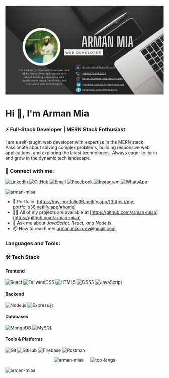 <p align="center">
  <a href="https://github.com/arman-miaa/arman-miaa/blob/main/github-banner.png" target="_blank">
    <img src="https://github.com/arman-miaa/arman-miaa/blob/main/github-banner.png" alt="Arman Banner" />
  </a>
</p>








<h1 align="left">Hi 👋, I'm Arman Mia</h1>
<h3 align="left">⚡ Full-Stack Developer | MERN Stack Enthusiast</h3>
<p align="left">
  I am a self-taught web developer with expertise in the MERN stack. Passionate about solving complex problems, building responsive web applications, and exploring the latest technologies. Always eager to learn and grow in the dynamic tech landscape.
</p>

### 🤝 Connect with me:

<p align="left">
  <a href="https://linkedin.com/in/arman-miaa" target="blank">
    <img src="https://img.shields.io/badge/LinkedIn-0A66C2?style=for-the-badge&logo=linkedin&logoColor=white" alt="LinkedIn"/>
  </a>
  <a href="https://github.com/arman-miaa" target="blank">
    <img src="https://img.shields.io/badge/GitHub-181717?style=for-the-badge&logo=github&logoColor=white" alt="GitHub"/>
  </a>
  <a href="mailto:arman.miaa.dev@gmail.com">
    <img src="https://img.shields.io/badge/Email-D14836?style=for-the-badge&logo=gmail&logoColor=white" alt="Email"/>
  </a>
  <a href="https://facebook.com/arman.miaa" target="blank">
    <img src="https://img.shields.io/badge/Facebook-1877F2?style=for-the-badge&logo=facebook&logoColor=white" alt="Facebook"/>
  </a>
  <a href="https://instagram.com/arman.miaa" target="blank">
    <img src="https://img.shields.io/badge/Instagram-E4405F?style=for-the-badge&logo=instagram&logoColor=white" alt="Instagram"/>
  </a>
  <a href="https://wa.me/8801753042217" target="blank">
    <img src="https://img.shields.io/badge/WhatsApp-25D366?style=for-the-badge&logo=whatsapp&logoColor=white" alt="WhatsApp"/>
  </a>
</p>


<p align="left"> <img src="https://komarev.com/ghpvc/?username=arman-miaa&label=Profile%20views&color=0e75b6&style=flat" alt="arman-miaa" /> </p>

- 🌱 Portfolio: [https://my-portfolio36.netlify.app/](https://my-portfolio36.netlify.app/#home)  
- 👨‍💻 All of my projects are available at [https://github.com/arman-miaa](https://github.com/arman-miaa)  
- 💬 Ask me about *JavaScript, React, and Node.js*  
- 📫 How to reach me: [arman.miaa.dev@gmail.com](mailto:arman.miaa.dev@gmail.com)  

<h3 align="left">Languages and Tools:</h3>

### 🛠️ Tech Stack

#### Frontend
![React](https://img.shields.io/badge/React-20232A?style=for-the-badge&logo=react&logoColor=61DAFB)
![TailwindCSS](https://img.shields.io/badge/TailwindCSS-38B2AC?style=for-the-badge&logo=tailwind-css&logoColor=white)
![HTML5](https://img.shields.io/badge/HTML5-E34F26?style=for-the-badge&logo=html5&logoColor=white)
![CSS3](https://img.shields.io/badge/CSS3-1572B6?style=for-the-badge&logo=css3&logoColor=white)
![JavaScript](https://img.shields.io/badge/JavaScript-F7DF1E?style=for-the-badge&logo=javascript&logoColor=black)

#### Backend
![Node.js](https://img.shields.io/badge/Node.js-43853D?style=for-the-badge&logo=node.js&logoColor=white)
![Express.js](https://img.shields.io/badge/Express.js-404D59?style=for-the-badge&logo=express&logoColor=white)

#### Databases
![MongoDB](https://img.shields.io/badge/MongoDB-4EA94B?style=for-the-badge&logo=mongodb&logoColor=white)
![MySQL](https://img.shields.io/badge/MySQL-4479A1?style=for-the-badge&logo=mysql&logoColor=white)

#### Tools & Platforms
![Git](https://img.shields.io/badge/Git-F05032?style=for-the-badge&logo=git&logoColor=white)
![GitHub](https://img.shields.io/badge/GitHub-181717?style=for-the-badge&logo=github&logoColor=white)
![Firebase](https://img.shields.io/badge/Firebase-FFCA28?style=for-the-badge&logo=firebase&logoColor=black)
![Postman](https://img.shields.io/badge/Postman-FF6C37?style=for-the-badge&logo=postman&logoColor=white)

<p style="display: flex; justify-content: center; gap: 20px;">
  <img src="https://github-readme-stats.vercel.app/api?username=arman-miaa&show_icons=true&locale=en" alt="arman-miaa" />
  <img src="https://github-readme-stats.vercel.app/api/top-langs?username=arman-miaa&show_icons=true&locale=en&layout=compact" alt="top-langs" />
</p>




<p><img align="center" src="https://github-readme-streak-stats.herokuapp.com/?user=arman-miaa&" alt="arman-miaa" /></p>

